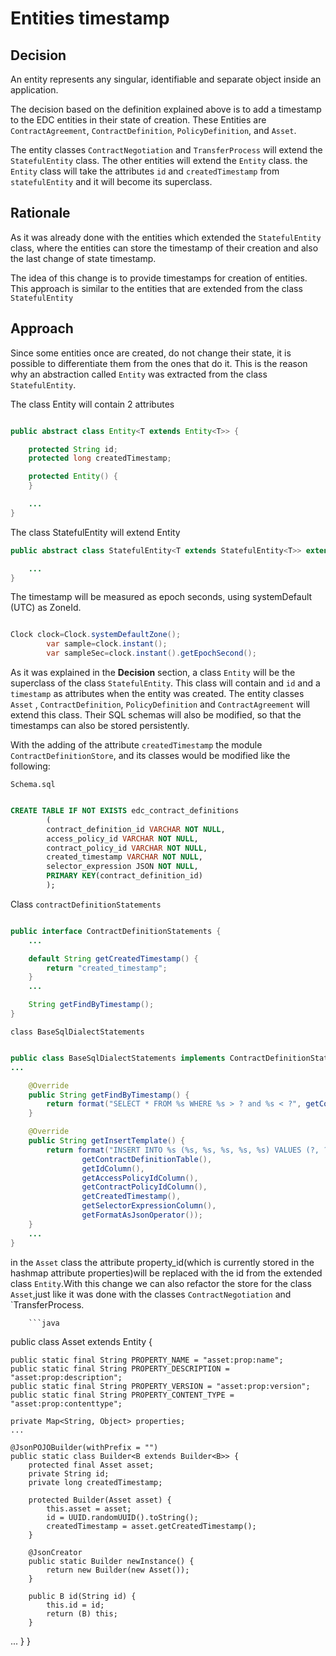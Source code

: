 # Entities timestamp

## Decision

An entity represents any singular, identifiable and separate object inside an application.

The decision based on the definition explained above is to add a timestamp to the EDC entities in their state of
creation. These Entities are `ContractAgreement`, `ContractDefinition`, `PolicyDefinition`, and `Asset`.

The entity classes `ContractNegotiation` and `TransferProcess` will extend the `StatefulEntity` class. The other
entities will extend the `Entity` class. the `Entity` class will take the attributes `id` and `createdTimestamp` from
`statefulEntity` and it will become its superclass.

## Rationale

As it was already done with the entities which extended the `StatefulEntity` class, where the entities can store the
timestamp of their creation and also the last change of state timestamp.

The idea of this change is to provide timestamps for creation of entities. This approach is similar to the entities that
are extended from the class `StatefulEntity`

## Approach

Since some entities once are created, do not change their state, it is possible to differentiate them from the ones that
do it. This is the reason why an abstraction called `Entity` was extracted from the class `StatefulEntity`.

The class Entity will contain 2 attributes

```java

public abstract class Entity<T extends Entity<T>> {

    protected String id;
    protected long createdTimestamp;

    protected Entity() {
    }

    ...
}    
```

The class StatefulEntity will extend Entity

```java
public abstract class StatefulEntity<T extends StatefulEntity<T>> extends Entity implements TraceCarrier {

    ...
}

```

The timestamp will be measured as epoch seconds, using systemDefault (UTC) as ZoneId.

```java

Clock clock=Clock.systemDefaultZone();
        var sample=clock.instant();
        var sampleSec=clock.instant().getEpochSecond();
```

As it was explained in the **Decision** section, a class `Entity` will be the superclass of the class `StatefulEntity`.
This class will contain and `id` and a `timestamp` as attributes when the entity was created. The entity classes `Asset`
, `ContractDefinition`, `PolicyDefinition` and `ContractAgreement` will extend this class. Their SQL schemas will also
be modified, so that the timestamps can also be stored persistently.

With the adding of the attribute `createdTimestamp` the module `ContractDefinitionStore`, and its classes would be
modified like the following:

`Schema.sql`

```sql

CREATE TABLE IF NOT EXISTS edc_contract_definitions
        (
        contract_definition_id VARCHAR NOT NULL,
        access_policy_id VARCHAR NOT NULL,
        contract_policy_id VARCHAR NOT NULL,
        created_timestamp VARCHAR NOT NULL,
        selector_expression JSON NOT NULL,
        PRIMARY KEY(contract_definition_id)
        );
```

Class `contractDefinitionStatements`

```java

public interface ContractDefinitionStatements {
    ...

    default String getCreatedTimestamp() {
        return "created_timestamp";
    }
    ...

    String getFindByTimestamp();
}

```

`class BaseSqlDialectStatements`

```java

public class BaseSqlDialectStatements implements ContractDefinitionStatements {
...

    @Override
    public String getFindByTimestamp() {
        return format("SELECT * FROM %s WHERE %s > ? and %s < ?", getContractDefinitionTable(), getCreatedTimestamp());
    }

    @Override
    public String getInsertTemplate() {
        return format("INSERT INTO %s (%s, %s, %s, %s, %s) VALUES (?, ?, ?, ?, ?%s)",
                getContractDefinitionTable(),
                getIdColumn(),
                getAccessPolicyIdColumn(),
                getContractPolicyIdColumn(),
                getCreatedTimestamp(),
                getSelectorExpressionColumn(),
                getFormatAsJsonOperator());
    }    
    ...
}
```

in the `Asset` class the attribute property_id(which is currently stored in the hashmap attribute properties)will be
replaced with the id from the extended class `Entity`.With this change we can also refactor the store for the class
`Asset`,just like it was done with the classes `ContractNegotiation` and `TransferProcess.

        ```java

public class Asset extends Entity {

    public static final String PROPERTY_NAME = "asset:prop:name";
    public static final String PROPERTY_DESCRIPTION = "asset:prop:description";
    public static final String PROPERTY_VERSION = "asset:prop:version";
    public static final String PROPERTY_CONTENT_TYPE = "asset:prop:contenttype";

    private Map<String, Object> properties;
    ...

    @JsonPOJOBuilder(withPrefix = "")
    public static class Builder<B extends Builder<B>> {
        protected final Asset asset;
        private String id;
        private long createdTimestamp;

        protected Builder(Asset asset) {
            this.asset = asset;
            id = UUID.randomUUID().toString();
            createdTimestamp = asset.getCreatedTimestamp();
        }

        @JsonCreator
        public static Builder newInstance() {
            return new Builder(new Asset());
        }

        public B id(String id) {
            this.id = id;
            return (B) this;
        }

... } }

```